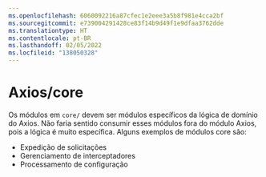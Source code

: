 ```yaml
---
ms.openlocfilehash: 6060092216a87cfec1e2eee3a5b8f981e4cca2bf
ms.sourcegitcommit: e739004291428ce83f14b9d49f1e9dfaa3762dde
ms.translationtype: HT
ms.contentlocale: pt-BR
ms.lasthandoff: 02/05/2022
ms.locfileid: "138050328"
---
```

# <a name="axios--core"></a>Axios/core

Os módulos em `core/` devem ser módulos específicos da lógica de domínio do Axios. Não faria sentido consumir esses módulos fora do módulo Axios, pois a lógica é muito específica. Alguns exemplos de módulos core são:

- Expedição de solicitações
- Gerenciamento de interceptadores
- Processamento de configuração
